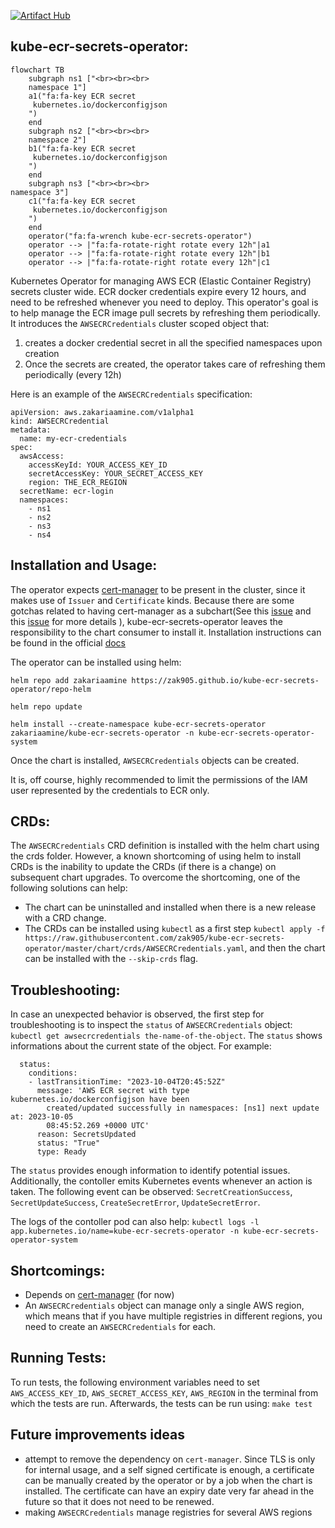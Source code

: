 [![Artifact Hub](https://img.shields.io/endpoint?url=https://artifacthub.io/badge/repository/kube-ecr-secrets-operator)](https://artifacthub.io/packages/search?repo=kube-ecr-secrets-operator)

## kube-ecr-secrets-operator:


```mermaid
flowchart TB
    subgraph ns1 ["<br><br><br>
    namespace 1"]
    a1("fa:fa-key ECR secret
     kubernetes.io/dockerconfigjson
    ")
    end
    subgraph ns2 ["<br><br><br>
    namespace 2"]
    b1("fa:fa-key ECR secret
     kubernetes.io/dockerconfigjson
    ")
    end
    subgraph ns3 ["<br><br><br>
namespace 3"]
    c1("fa:fa-key ECR secret 
     kubernetes.io/dockerconfigjson
    ")
    end
    operator("fa:fa-wrench kube-ecr-secrets-operator")
    operator --> |"fa:fa-rotate-right rotate every 12h"|a1
    operator --> |"fa:fa-rotate-right rotate every 12h"|b1
    operator --> |"fa:fa-rotate-right rotate every 12h"|c1
```

Kubernetes Operator for managing AWS ECR (Elastic Container Registry) secrets cluster wide. ECR docker credentials expire every 12 hours, and need to be refreshed whenever you need to deploy. This operator's goal is to help manage the ECR image pull secrets by refreshing them periodically. It introduces the `AWSECRCredentials` cluster scoped object that:

1. creates a docker credential secret in all the specified namespaces upon creation
2. Once the secrets are created, the operator takes care of refreshing them periodically (every 12h)

Here is an example of the `AWSECRCredentials` specification:

```
apiVersion: aws.zakariaamine.com/v1alpha1
kind: AWSECRCredential
metadata:
  name: my-ecr-credentials
spec:
  awsAccess:
    accessKeyId: YOUR_ACCESS_KEY_ID
    secretAccessKey: YOUR_SECRET_ACCESS_KEY
    region: THE_ECR_REGION
  secretName: ecr-login
  namespaces:
    - ns1
    - ns2
    - ns3
    - ns4
```

## Installation and Usage:

The operator expects [cert-manager](https://github.com/cert-manager/cert-manager) to be present in the cluster, since it makes use of `Issuer` and `Certificate` kinds. Because there are some gotchas related to having cert-manager as a subchart(See this [issue](https://github.com/cert-manager/cert-manager/issues/3246) and this [issue](https://github.com/cert-manager/cert-manager/issues/3116) for more details ), kube-ecr-secrets-operator leaves the responsibility to the chart consumer to install it. Installation instructions can be found in the official [docs](https://cert-manager.io/docs/installation/helm/)

The operator can be installed using helm:

```
helm repo add zakariaamine https://zak905.github.io/kube-ecr-secrets-operator/repo-helm

helm repo update 

helm install --create-namespace kube-ecr-secrets-operator zakariaamine/kube-ecr-secrets-operator -n kube-ecr-secrets-operator-system

```

Once the chart is installed, `AWSECRCredentials` objects can be created.

It is, off course, highly recommended to limit the permissions of the IAM user represented by the credentials to ECR only.

## CRDs:

The `AWSECRCredentials` CRD definition is installed with the helm chart using the crds folder. However, a known shortcoming of using helm to install CRDs is the inability to update the CRDs (if there is a change) on subsequent chart upgrades. To overcome the shortcoming, one of the following solutions can help:
* The chart can be uninstalled and installed when there is a new release with a CRD change.
* The CRDs can be installed using `kubectl` as a first step `kubectl apply -f https://raw.githubusercontent.com/zak905/kube-ecr-secrets-operator/master/chart/crds/AWSECRCredentials.yaml`, and then the chart can be installed with the `--skip-crds` flag.

## Troubleshooting:

In case an unexpected behavior is observed, the first step for troubleshooting is to inspect the `status` of `AWSECRCredentials` object: `kubectl get awsecrcredentials the-name-of-the-object`. The `status` shows informations about the current state of the object. For example:

```
  status:
    conditions:
    - lastTransitionTime: "2023-10-04T20:45:52Z"
      message: 'AWS ECR secret with type kubernetes.io/dockerconfigjson have been
        created/updated successfully in namespaces: [ns1] next update at: 2023-10-05
        08:45:52.269 +0000 UTC'
      reason: SecretsUpdated
      status: "True"
      type: Ready

```

The `status`  provides enough information to identify potential issues. Additionally, the contoller emits Kubernetes events whenever an action is taken. The following event can be observed: `SecretCreationSuccess`, `SecretUpdateSuccess`, `CreateSecretError`, `UpdateSecretError`.


The logs of the contoller pod can also help: `kubectl logs -l app.kubernetes.io/name=kube-ecr-secrets-operator -n kube-ecr-secrets-operator-system `

## Shortcomings:

* Depends on [cert-manager](https://github.com/cert-manager/cert-manager) (for now)
* An `AWSECRCredentials` object can manage only a single AWS region, which means that if you have multiple registries in different regions, you need to create an `AWSECRCredentials` for each.

## Running Tests:

To run tests, the following environment variables need to set `AWS_ACCESS_KEY_ID`, `AWS_SECRET_ACCESS_KEY`, `AWS_REGION` in the terminal from which the tests are run. Afterwards, the tests can be run using: `make test`
  
## Future improvements ideas

* attempt to remove the dependency on `cert-manager`. Since TLS is only for internal usage, and a self signed certificate is enough, a certificate can be manually created by the operator or by a job when the chart is installed. The certificate can have an expiry date very far ahead in the future so that it does not need to be renewed. 
* making `AWSECRCredentials` manage registries for several AWS regions